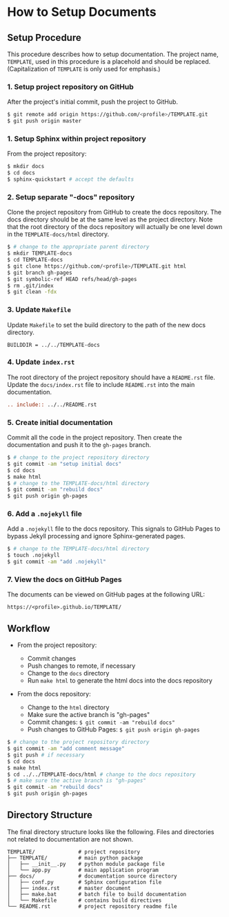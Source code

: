 # How to Setup Documents

## Setup Procedure

This procedure describes how to setup documentation. The project name, `TEMPLATE`, used in this procedure is a placehold and should be replaced. (Capitalization of `TEMPLATE` is only used for emphasis.)

### 1. Setup project repository on GitHub

After the project's initial commit, push the project to GitHub. 

```bash
$ git remote add origin https://github.com/<profile>/TEMPLATE.git
$ git push origin master
```

### 1. Setup Sphinx within project repository

From the project repository:

```bash
$ mkdir docs
$ cd docs
$ sphinx-quickstart # accept the defaults
```

### 2. Setup separate "-docs" repository

Clone the project repository from GitHub to create the docs repository. The docs directory should be at the same level as the project directory. Note that the root directory of the docs repository will actually be one level down in the `TEMPLATE-docs/html` directory.

```bash
$ # change to the appropriate parent directory
$ mkdir TEMPLATE-docs
$ cd TEMPLATE-docs
$ git clone https://github.com/<profile>/TEMPLATE.git html
$ git branch gh-pages
$ git symbolic-ref HEAD refs/head/gh-pages
$ rm .git/index
$ git clean -fdx
```

### 3. Update `Makefile`

Update `Makefile` to set the build directory to the path of the new docs directory.

```make
BUILDDIR = ../../TEMPLATE-docs
```

### 4. Update `index.rst`

The root directory of the project repository should have a `README.rst` file. Update the `docs/index.rst` file to include `README.rst` into the main documentation.

```rst
.. include:: ../../README.rst
```

### 5. Create initial documentation

Commit all the code in the project repository. Then create the documentation and push it to the `gh-pages` branch.

```bash
$ # change to the project repository directory
$ git commit -am "setup initial docs"
$ cd docs
$ make html
$ # change to the TEMPLATE-docs/html directory
$ git commit -am "rebuild docs"
$ git push origin gh-pages
```

### 6. Add a `.nojekyll` file

Add a `.nojekyll` file to the docs repository. This signals to GitHub Pages to bypass Jekyll processing and ignore Sphinx-generated pages.

```bash
$ # change to the TEMPLATE-docs/html directory
$ touch .nojekyll
$ git commit -am "add .nojekyll"
```

### 7. View the docs on GitHub Pages

The documents can be viewed on GitHub pages at the following URL:

```
https://<profile>.github.io/TEMPLATE/
```

## Workflow

* From the project repository:
	- Commit changes
	- Push changes to remote, if necessary
	- Change to the `docs` directory
	- Run `make html` to generate the html docs into the docs repository

* From the docs repository:
	- Change to the `html` directory
	- Make sure the active branch is "gh-pages"
	- Commit changes: `$ git commit -am "rebuild docs"`
	- Push changes to GitHub Pages: `$ git push origin gh-pages`

```bash
$ # change to the project repository directory
$ git commit -am "add comment message"
$ git push # if necessary
$ cd docs
$ make html
$ cd ../../TEMPLATE-docs/html # change to the docs repository
$ # make sure the active branch is "gh-pages"
$ git commit -am "rebuild docs"
$ git push origin gh-pages
```

## Directory Structure

The final directory structure looks like the following. Files and directories not related to documentation are not shown.

```
TEMPLATE/              # project repository
├── TEMPLATE/          # main python package
│   ├── __init__.py    # python module package file
│   └── app.py         # main application program
├── docs/              # documentation source directory
│   ├── conf.py        # Sphinx configuration file
│   ├── index.rst      # master document
│   ├── make.bat       # batch file to build documentation
│   └── Makefile       # contains build directives
└── README.rst         # project repository readme file
```
